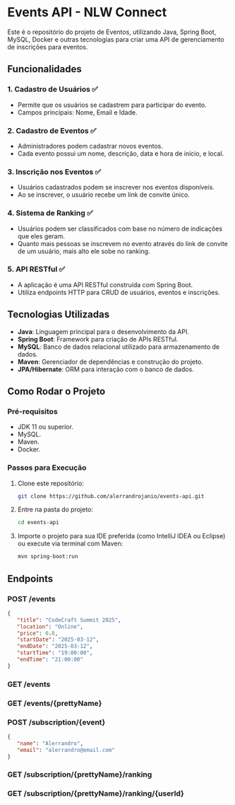# Events API - NLW Connect

Este é o repositório do projeto de Eventos, utilizando Java, Spring Boot, MySQL, Docker e outras tecnologias para criar uma API de gerenciamento de inscrições para eventos.

## Funcionalidades

### 1. **Cadastro de Usuários** ✅
- Permite que os usuários se cadastrem para participar do evento.
- Campos principais: Nome, Email e Idade.

### 2. **Cadastro de Eventos** ✅
- Administradores podem cadastrar novos eventos.
- Cada evento possui um nome, descrição, data e hora de início, e local.

### 3. **Inscrição nos Eventos** ✅
- Usuários cadastrados podem se inscrever nos eventos disponíveis.
- Ao se inscrever, o usuário recebe um link de convite único.

### 4. **Sistema de Ranking** ✅
- Usuários podem ser classificados com base no número de indicações que eles geram.
- Quanto mais pessoas se inscrevem no evento através do link de convite de um usuário, mais alto ele sobe no ranking.

### 5. **API RESTful** ✅
- A aplicação é uma API RESTful construída com Spring Boot.
- Utiliza endpoints HTTP para CRUD de usuários, eventos e inscrições.

## Tecnologias Utilizadas

- **Java**: Linguagem principal para o desenvolvimento da API.
- **Spring Boot**: Framework para criação de APIs RESTful.
- **MySQL**: Banco de dados relacional utilizado para armazenamento de dados.
- **Maven**: Gerenciador de dependências e construção do projeto.
- **JPA/Hibernate**: ORM para interação com o banco de dados.

## Como Rodar o Projeto

### Pré-requisitos
- JDK 11 ou superior.
- MySQL.
- Maven.
- Docker.

### Passos para Execução

1. Clone este repositório:

   ```bash
   git clone https://github.com/alerrandrojanio/events-api.git

2. Entre na pasta do projeto:

   ```bash
   cd events-api
   
3. Importe o projeto para sua IDE preferida (como IntelliJ IDEA ou Eclipse) ou execute via terminal com Maven:

    ```bash
   mvn spring-boot:run

## Endpoints

### POST /events
   ```json
   {
      "title": "CodeCraft Summit 2025",
      "location": "Online",
      "price": 0.0,
      "startDate": "2025-03-12",
      "endDate": "2025-03-12",
      "startTime": "19:00:00",
      "endTime": "21:00:00"
  }
   ```

### GET /events

### GET /events/{prettyName}

### POST /subscription/{event}
   ```json
   {
      "name": "Alerrandro",
      "email": "alerrandro@email.com"
  }
   ```

### GET /subscription/{prettyName}/ranking

### GET /subscription/{prettyName}/ranking/{userId}
